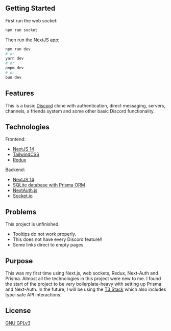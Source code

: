 ## Getting Started

First run the web socket:

```bash
npm run socket
```

Then run the NextJS app:

```bash
npm run dev
# or
yarn dev
# or
pnpm dev
# or
bun dev
```

## Features

This is a basic [Discord](https://discord.com/) clone with authentication, direct messaging, servers, channels, a friends system and some other basic Discord functionality.

## Technologies

Frontend:
 - [NextJS 14](https://nextjs.org/)
 - [TailwindCSS](https://tailwindcss.com/)
 - [Redux](https://redux.js.org/)

Backend:
 - [NextJS 14](https://nextjs.org/)
 - [SQLite database with Prisma ORM](https://www.prisma.io/)
 - [NextAuth.js](https://next-auth.js.org/)
 - [Socket.io](https://socket.io/)

## Problems

This project is unfinished.
 - Tooltips do not work properly.
 - This does not have every Discord feature!!
 - Some links direct to empty pages.

## Purpose

This was my first time using Next.js, web sockets, Redux, Next-Auth and Prisma.
Almost all the technologies in this project were new to me.
I found the start of the project to be very boilerplate-heavy with setting up Prisma and Next-Auth. In the future, I will be using the [T3 Stack](https://create.t3.gg/) which also includes type-safe API interactions.

## License

[GNU GPLv3](https://choosealicense.com/licenses/gpl-3.0/#)
